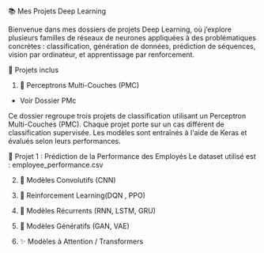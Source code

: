 ﻿📚 Mes Projets Deep Learning

Bienvenue dans mes dossiers de projets Deep Learning, où j’explore plusieurs familles de réseaux de neurones appliquées à des problématiques concrètes : classification, génération de données, prédiction de séquences, vision par ordinateur, et apprentissage par renforcement.


🚀 Projets inclus

 1. 🔵 Perceptrons Multi-Couches (PMC)

 - Voir Dossier PMc

Ce dossier regroupe trois projets de classification utilisant un Perceptron Multi-Couches (PMC). Chaque projet porte sur un cas différent de classification supervisée. Les modèles sont entraînés à l'aide de Keras et évalués selon leurs performances.

📁 Projet 1 : Prédiction de la Performance des Employés
Le dataset utilisé est : employee_performance.csv



2. 🧠 Modèles Convolutifs (CNN)



3. 🎯 Reinforcement Learning(DQN , PPO)


4. 🔁 Modèles Récurrents (RNN, LSTM, GRU)



5. 🎨 Modèles Génératifs (GAN, VAE)





6. ✨ Modèles à Attention / Transformers
